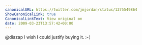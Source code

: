 ```yaml
---
canonicalURL: https://twitter.com/jmjordan/status/1375549864
ShowCanonicalLink: true
CanonicalLinkText: View original on
date: 2009-03-23T13:57:42+00:00
---
```

@diazap I wish I could justify buying it. :-(